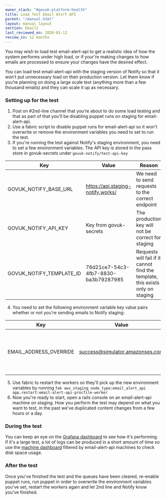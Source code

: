 ```yaml
---
owner_slack: "#govuk-platform-health"
title: Load Test Email Alert API
parent: "/manual.html"
layout: manual_layout
section: Emails
last_reviewed_on: 2020-01-13
review_in: 12 months
---
```


You may wish to load test email-alert-api to get a realistic idea of how the system performs under high load, or if your're making changes to how emails are processed to ensure your changes have the desired effect.
 
You can load test email-alert-api with the staging version of Notify so that it won’t put unnecessary load on their production version. Let them know if you’re planning on doing a large scale test (anything more than a few thousand emails) and they can scale it up as necessary.

### Setting up for the test

1. Post on #2nd-line channel that you’re about to do some load testing and that as part of that you’ll be disabling puppet runs on staging for email-alert-api.
2. Use a fabric script to disable puppet runs for email-alert-api so it won't overwrite or remove the environment variables you need to set to run the test.
3. If you're running the test against Notify's staging environment, you need to set a few environment variables. The API key is stored in the pass store in govuk-secrets under `govuk-notify/test-api-key`

| Key                      | Value                                | Reason                                                                         |
|--------------------------|--------------------------------------|--------------------------------------------------------------------------------|
| GOVUK_NOTIFY_BASE_URL    | https://api.staging-notify.works/    | We need to send requests to the correct endpoint                               |
| GOVUK_NOTIFY_API_KEY     | Key from govuk-secrets               | The production key will not be correct for staging                             |
| GOVUK_NOTIFY_TEMPLATE_ID | 76d21ce7-54c3-4fb7-8830-ba3b79287985 | Requests will fail if it cannot find the template, this exists only on staging |
  
4. You need to set the following environment variable key value pairs whether or not you're sending emails to Notify staging:

| Key                    | Value                           | Reason                                                            |
|------------------------|---------------------------------|-------------------------------------------------------------------|
| EMAIL_ADDRESS_OVERRIDE | success@simulator.amazonses.com | Sends all emails to Amazon SES, preventing it going to real users |
 

5. Use fabric to restart the workers so they'll pick up the new environment variables by running `fab aws_staging node_type:email_alert_api app.restart:email-alert-api-procfile-worker`
6. Now you're ready to start, open a rails console on an email-alert-api machine on staging. How you perform the test may depend on what you want to test, in the past we've duplicated content changes from a few hours or a day.


### During the test
You can keep an eye on the [Grafana dashboard](https://grafana.staging.govuk.digital/dashboard/file/email_alert_api.json?refresh=10s&orgId=1&from=now-1h&to=now) to see how it's performing. If it's a large test, a lot of logs can be produced in a short amount of time so use the [machine dashboard](https://grafana.blue.staging.govuk.digital/dashboard/file/machine.json) filtered by email-alert-api machines to check disk space usage.


### After the test
Once you've finished the test and the queues have been cleared, re-enable puppet runs, run puppet in order to overwrite the environment variables you've set, restart the workers again and let 2nd line and Notify know you've finished.
